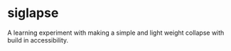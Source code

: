 # siglapse
A learning experiment with making a simple and light weight collapse with build in accessibility.
